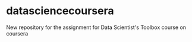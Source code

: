 # datasciencecoursera
New repository for the assignment for Data Scientist's Toolbox course on coursera
